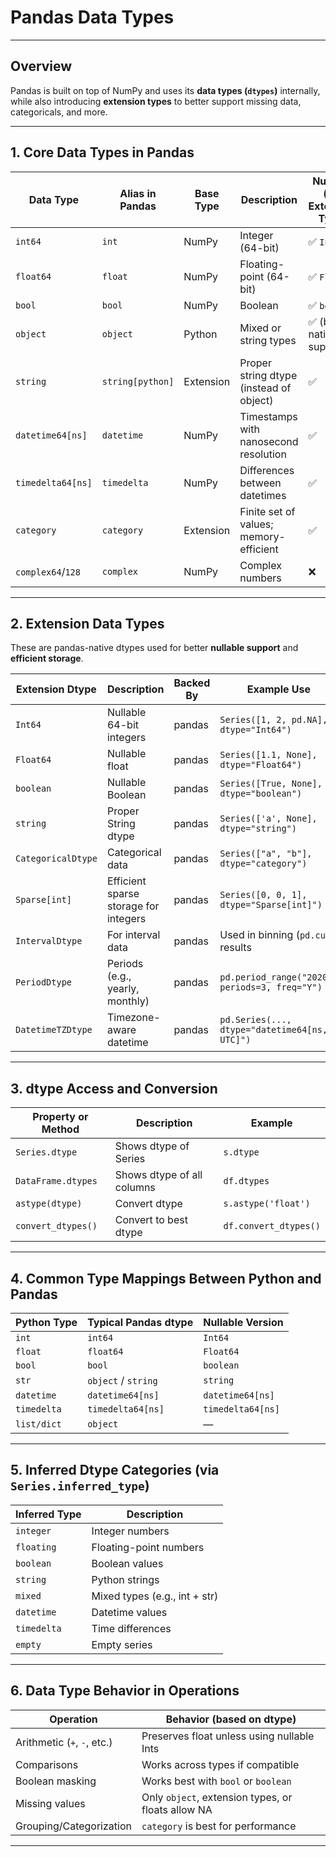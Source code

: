 
# **Pandas Data Types**

---

## **Overview**

Pandas is built on top of NumPy and uses its **data types (`dtypes`)** internally, while also introducing **extension types** to better support missing data, categoricals, and more.

---

## **1. Core Data Types in Pandas**

| Data Type     | Alias in Pandas  | Base Type     | Description                                      | Nullable (via Extension Type) |
|---------------|------------------|---------------|--------------------------------------------------|-------------------------------|
| `int64`       | `int`            | NumPy         | Integer (64-bit)                                 | ✅ `Int64`                    |
| `float64`     | `float`          | NumPy         | Floating-point (64-bit)                          | ✅ `Float64`                  |
| `bool`        | `bool`           | NumPy         | Boolean                                          | ✅ `boolean`                  |
| `object`      | `object`         | Python        | Mixed or string types                            | ✅ (but not native support)   |
| `string`      | `string[python]` | Extension     | Proper string dtype (instead of object)          | ✅                            |
| `datetime64[ns]` | `datetime`   | NumPy         | Timestamps with nanosecond resolution            | ✅                            |
| `timedelta64[ns]`| `timedelta`  | NumPy         | Differences between datetimes                    | ✅                            |
| `category`    | `category`       | Extension     | Finite set of values; memory-efficient           | ✅                            |
| `complex64`/`128`| `complex`     | NumPy         | Complex numbers                                  | ❌                            |

---

## **2. Extension Data Types**

These are pandas-native dtypes used for better **nullable support** and **efficient storage**.

| Extension Dtype  | Description                              | Backed By     | Example Use                                |
|------------------|------------------------------------------|----------------|---------------------------------------------|
| `Int64`          | Nullable 64-bit integers                 | pandas         | `Series([1, 2, pd.NA], dtype="Int64")`      |
| `Float64`        | Nullable float                           | pandas         | `Series([1.1, None], dtype="Float64")`      |
| `boolean`        | Nullable Boolean                         | pandas         | `Series([True, None], dtype="boolean")`     |
| `string`         | Proper String dtype                      | pandas         | `Series(['a', None], dtype="string")`       |
| `CategoricalDtype`| Categorical data                       | pandas         | `Series(["a", "b"], dtype="category")`      |
| `Sparse[int]`    | Efficient sparse storage for integers     | pandas         | `Series([0, 0, 1], dtype="Sparse[int]")`    |
| `IntervalDtype`  | For interval data                        | pandas         | Used in binning (`pd.cut`) results          |
| `PeriodDtype`    | Periods (e.g., yearly, monthly)          | pandas         | `pd.period_range("2020", periods=3, freq="Y")` |
| `DatetimeTZDtype`| Timezone-aware datetime                  | pandas         | `pd.Series(..., dtype="datetime64[ns, UTC]")` |

---

## **3. dtype Access and Conversion**

| Property or Method     | Description                                      | Example                              |
|------------------------|--------------------------------------------------|--------------------------------------|
| `Series.dtype`         | Shows dtype of Series                            | `s.dtype`                            |
| `DataFrame.dtypes`     | Shows dtype of all columns                       | `df.dtypes`                          |
| `astype(dtype)`        | Convert dtype                                    | `s.astype('float')`                 |
| `convert_dtypes()`     | Convert to best dtype                            | `df.convert_dtypes()`                |

---

## **4. Common Type Mappings Between Python and Pandas**

| Python Type      | Typical Pandas dtype         | Nullable Version     |
|------------------|------------------------------|----------------------|
| `int`            | `int64`                      | `Int64`              |
| `float`          | `float64`                    | `Float64`            |
| `bool`           | `bool`                       | `boolean`            |
| `str`            | `object` / `string`          | `string`             |
| `datetime`       | `datetime64[ns]`             | `datetime64[ns]`     |
| `timedelta`      | `timedelta64[ns]`            | `timedelta64[ns]`    |
| `list/dict`      | `object`                     | —                    |

---

## **5. Inferred Dtype Categories (via `Series.inferred_type`)**

| Inferred Type     | Description                                 |
|-------------------|---------------------------------------------|
| `integer`         | Integer numbers                             |
| `floating`        | Floating-point numbers                      |
| `boolean`         | Boolean values                              |
| `string`          | Python strings                              |
| `mixed`           | Mixed types (e.g., int + str)               |
| `datetime`        | Datetime values                             |
| `timedelta`       | Time differences                            |
| `empty`           | Empty series                                |

---

## **6. Data Type Behavior in Operations**

| Operation                    | Behavior (based on dtype)                          |
|------------------------------|----------------------------------------------------|
| Arithmetic (`+`, `-`, etc.)  | Preserves float unless using nullable Ints        |
| Comparisons                  | Works across types if compatible                  |
| Boolean masking              | Works best with `bool` or `boolean`               |
| Missing values               | Only `object`, extension types, or floats allow NA|
| Grouping/Categorization      | `category` is best for performance                |

---
